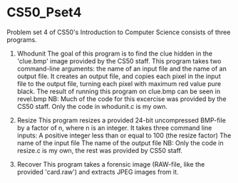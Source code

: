 # CS50_Pset4
Problem set 4 of CS50's Introduction to Computer Science consists of three programs.

1. Whodunit
The goal of this program is to find the clue hidden in the 'clue.bmp' image provided by the CS50 staff.
This program takes two command-line arguments: the name of an input file and the name of an output file.
It creates an output file, and copies each pixel in the input file to the output file, turning each pixel with maximum red value pure black.
The result of running this program on clue.bmp can be seen in revel.bmp
NB: Much of the code for this excercise was provided by the CS50 staff. Only the code in whodunit.c is my own.

2. Resize
This program resizes a provided 24-bit uncompressed BMP-file by a factor of n, where n is an integer.
It takes three command line inputs: 
A positive integer less than or equal to 100 (the resize factor)
The name of the input file
The name of the output file
NB: Only the code in resize.c is my own, the rest was provided by CS50 staff.

3. Recover
This program takes a forensic image (RAW-file, like the provided 'card.raw') and extracts JPEG images from it.
